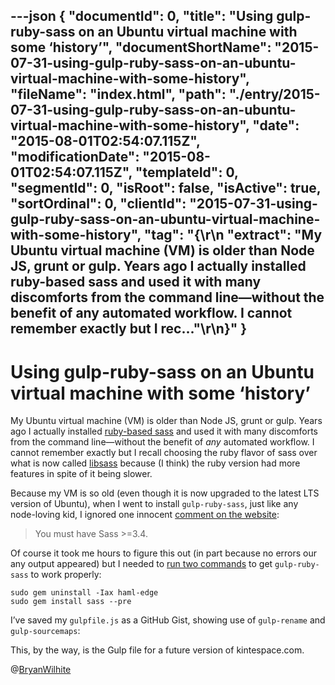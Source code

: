 ---json
{
  "documentId": 0,
  "title": "Using gulp-ruby-sass on an Ubuntu virtual machine with some ‘history’",
  "documentShortName": "2015-07-31-using-gulp-ruby-sass-on-an-ubuntu-virtual-machine-with-some-history",
  "fileName": "index.html",
  "path": "./entry/2015-07-31-using-gulp-ruby-sass-on-an-ubuntu-virtual-machine-with-some-history",
  "date": "2015-08-01T02:54:07.115Z",
  "modificationDate": "2015-08-01T02:54:07.115Z",
  "templateId": 0,
  "segmentId": 0,
  "isRoot": false,
  "isActive": true,
  "sortOrdinal": 0,
  "clientId": "2015-07-31-using-gulp-ruby-sass-on-an-ubuntu-virtual-machine-with-some-history",
  "tag": "{\r\n  \"extract\": \"My Ubuntu virtual machine (VM) is older than Node JS, grunt or gulp. Years ago I actually installed ruby-based sass and used it with many discomforts from the command line—without the benefit of any automated workflow. I cannot remember exactly but I rec...\"\r\n}"
}
---

# Using gulp-ruby-sass on an Ubuntu virtual machine with some ‘history’

My Ubuntu virtual machine (VM) is older than Node JS, grunt or gulp. Years ago I actually installed [ruby-based sass](http://wylbur.us/2014-06-12-installing-sass-on-ubuntu-1404) and used it with many discomforts from the command line—without the benefit of *any* automated workflow. I cannot remember exactly but I recall choosing the ruby flavor of sass over what is now called [libsass](https://github.com/sass/libsass) because (I think) the ruby version had more features in spite of it being slower.

Because my VM is so old (even though it is now upgraded to the latest LTS version of Ubuntu), when I went to install `gulp-ruby-sass`, just like any node-loving kid, I ignored one innocent [comment on the website](https://www.npmjs.com/package/gulp-ruby-sass):

<blockquote>

You must have Sass >=3.4.

</blockquote>

Of course it took me hours to figure this out (in part because no errors our any output appeared) but I needed to [run two commands](http://askubuntu.com/questions/92468/how-do-i-update-to-the-latest-version-of-sass/92471?stw=2) to get `gulp-ruby-sass` to work properly:

```console
sudo gem uninstall -Iax haml-edge
sudo gem install sass --pre
```

I’ve saved my `gulpfile.js` as a GitHub Gist, showing use of `gulp-rename` and `gulp-sourcemaps`:

<script src="https://gist.github.com/BryanWilhite/c453a5b91f87ad8641eb.js"></script>

This, by the way, is the Gulp file for a future version of kintespace.com.

@[BryanWilhite](https://twitter.com/BryanWilhite)
